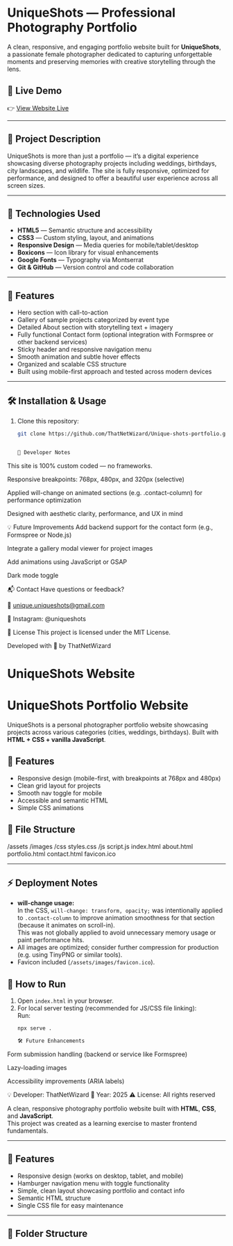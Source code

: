 # UniqueShots — Professional Photography Portfolio

A clean, responsive, and engaging portfolio website built for **UniqueShots**, a passionate female photographer dedicated to capturing unforgettable moments and preserving memories with creative storytelling through the lens.

## 🚀 Live Demo

👉 [View Website Live](https://your-deployment-link.com)

---

## 📸 Project Description

UniqueShots is more than just a portfolio — it’s a digital experience showcasing diverse photography projects including weddings, birthdays, city landscapes, and wildlife. The site is fully responsive, optimized for performance, and designed to offer a beautiful user experience across all screen sizes.

---

## 🔧 Technologies Used

- **HTML5** — Semantic structure and accessibility
- **CSS3** — Custom styling, layout, and animations
- **Responsive Design** — Media queries for mobile/tablet/desktop
- **Boxicons** — Icon library for visual enhancements
- **Google Fonts** — Typography via Montserrat
- **Git & GitHub** — Version control and code collaboration

---

## 🎯 Features

- Hero section with call-to-action
- Gallery of sample projects categorized by event type
- Detailed About section with storytelling text + imagery
- Fully functional Contact form (optional integration with Formspree or other backend services)
- Sticky header and responsive navigation menu
- Smooth animation and subtle hover effects
- Organized and scalable CSS structure
- Built using mobile-first approach and tested across modern devices

---

## 🛠️ Installation & Usage

1. Clone this repository:
   ```bash
   git clone https://github.com/ThatNetWizard/Unique-shots-portfolio.git


   🧠 Developer Notes
This site is 100% custom coded — no frameworks.

Responsive breakpoints: 768px, 480px, and 320px (selective)

Applied will-change on animated sections (e.g. .contact-column) for performance optimization

Designed with aesthetic clarity, performance, and UX in mind


💡 Future Improvements
Add backend support for the contact form (e.g., Formspree or Node.js)

Integrate a gallery modal viewer for project images

Add animations using JavaScript or GSAP

Dark mode toggle


📬 Contact
Have questions or feedback?

📧 unique.uniqueshots@gmail.com

📸 Instagram: @uniqueshots


🏁 License
This project is licensed under the MIT License.

Developed with 💖 by ThatNetWizard

















# UniqueShots Website


# UniqueShots Portfolio Website

UniqueShots is a personal photographer portfolio website showcasing projects across various categories (cities, weddings, birthdays). Built with **HTML + CSS + vanilla JavaScript**.  

## 🌟 Features
- Responsive design (mobile-first, with breakpoints at 768px and 480px)
- Clean grid layout for projects
- Smooth nav toggle for mobile
- Accessible and semantic HTML
- Simple CSS animations

## 📁 File Structure

/assets
/images
/css
styles.css
/js
script.js
index.html
about.html
portfolio.html
contact.html
favicon.ico

---


## ⚡ Deployment Notes
- **will-change usage:**  
  In the CSS, `will-change: transform, opacity;` was intentionally applied to `.contact-column` to improve animation smoothness for that section (because it animates on scroll-in).  
  This was not globally applied to avoid unnecessary memory usage or paint performance hits.
- All images are optimized; consider further compression for production (e.g. using TinyPNG or similar tools).
- Favicon included (`/assets/images/favicon.ico`).

## 🚀 How to Run
1. Open `index.html` in your browser.
2. For local server testing (recommended for JS/CSS file linking):  
   Run:
   ```bash
   npx serve .

   🛠️ Future Enhancements
Form submission handling (backend or service like Formspree)

Lazy-loading images

Accessibility improvements (ARIA labels)

💡 Developer: ThatNetWizard
📝 Year: 2025
⚠️ License: All rights reserved


A clean, responsive photography portfolio website built with **HTML**, **CSS**, and **JavaScript**.  
This project was created as a learning exercise to master frontend fundamentals.

---

## 🚀 Features

- Responsive design (works on desktop, tablet, and mobile)
- Hamburger navigation menu with toggle functionality
- Simple, clean layout showcasing portfolio and contact info
- Semantic HTML structure
- Single CSS file for easy maintenance

---

## 📂 Folder Structure

